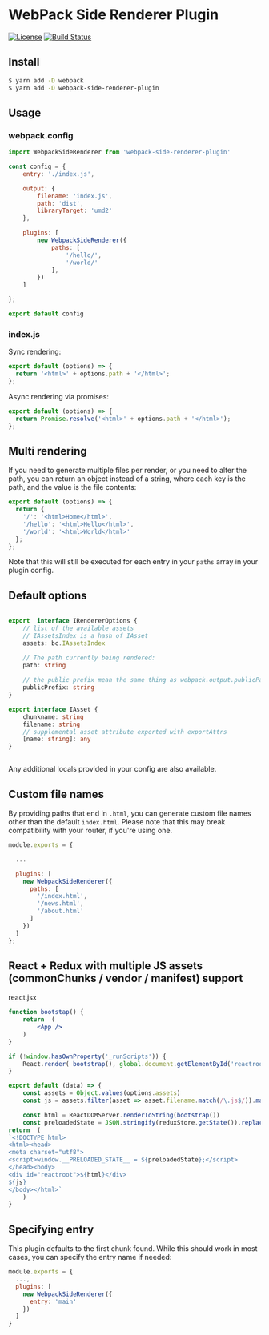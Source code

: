 
# WebPack Side Renderer Plugin

[![License](http://img.shields.io/badge/license-Simplified_BSD-blue.svg?style=flat)](LICENSE.txt) [![Build Status](https://travis-ci.org/nathanaelle/webpack-side-renderer-plugin.svg?branch=master)](https://travis-ci.org/nathanaelle/webpack-side-renderer-plugin)

## Install

```bash
$ yarn add -D webpack
$ yarn add -D webpack-side-renderer-plugin
```

## Usage

### webpack.config

```js
import WebpackSideRenderer from 'webpack-side-renderer-plugin'

const config = {
	entry: './index.js',

	output: {
		filename: 'index.js',
		path: 'dist',
		libraryTarget: 'umd2'
	},

	plugins: [
		new WebpackSideRenderer({
			paths: [
				'/hello/',
				'/world/'
			],
		})
	]

};

export default config
```

### index.js

Sync rendering:

```js
export default (options) => {
  return '<html>' + options.path + '</html>';
};
```

Async rendering via promises:

```js
export default (options) => {
  return Promise.resolve('<html>' + options.path + '</html>');
};
```

## Multi rendering

If you need to generate multiple files per render, or you need to alter the path, you can return an object instead of a string, where each key is the path, and the value is the file contents:

```js
export default (options) => {
  return {
    '/': '<html>Home</html>',
    '/hello': '<html>Hello</html>',
    '/world': '<html>World</html>'
  };
};
```

Note that this will still be executed for each entry in your `paths` array in your plugin config.

## Default options

```ts

export	interface IRendererOptions {
	// list of the available assets 
	// IAssetsIndex is a hash of IAsset
	assets: bc.IAssetsIndex

	// The path currently being rendered:
	path: string
	
	// the public prefix mean the same thing as webpack.output.publicPath but this value is local to this instance
	publicPrefix: string
}

export interface IAsset {
	chunkname: string
	filename: string
	// supplemental asset attribute exported with exportAttrs
	[name: string]: any
}



```

Any additional locals provided in your config are also available.

## Custom file names

By providing paths that end in `.html`, you can generate custom file names other than the default `index.html`. Please note that this may break compatibility with your router, if you're using one.

```js
module.exports = {

  ...

  plugins: [
    new WebpackSideRenderer({
      paths: [
        '/index.html',
        '/news.html',
        '/about.html'
      ]
    })
  ]
};
```


## React + Redux with multiple JS assets (commonChunks / vendor / manifest) support


react.jsx
```jsx
function bootstap() {
	return	(
		<App />
	)
}

if (!window.hasOwnProperty('_runScripts')) {
	React.render( bootstrap(), global.document.getElementById('reactroot') );
}

export default (data) => {
	const assets = Object.values(options.assets)
	const js = assets.filter(asset => asset.filename.match(/\.js$/)).map(asset => ('<script src="'+asset.filename+'"></script>')).join('')

	const html = ReactDOMServer.renderToString(bootstrap())
	const preloadedState = JSON.stringify(reduxStore.getState()).replace(/</g, '\\u003c')
return	(
`<!DOCTYPE html>
<html><head>
<meta charset="utf8">
<script>window.__PRELOADED_STATE__ = ${preloadedState};</script>
</head><body>
<div id="reactroot">${html}</div>
${js}
</body></html>`
	)
}
```

## Specifying entry

This plugin defaults to the first chunk found. While this should work in most cases, you can specify the entry name if needed:

```js
module.exports = {
  ...,
  plugins: [
    new WebpackSideRenderer({
      entry: 'main'
    })
  ]
}
```
